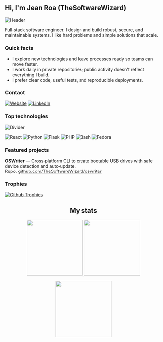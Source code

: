 ## Hi, I'm Jean Roa (TheSoftwareWizard)

![Header](https://i.pinimg.com/1200x/cd/90/c6/cd90c6e61a91986c153aae4ec057bf99.jpg)

Full‑stack software engineer. I design and build robust, secure, and maintainable systems. I like hard problems and simple solutions that scale.

<h3>Quick facts</h3>

- I explore new technologies and leave processes ready so teams can move faster.
- I work daily in private repositories; public activity doesn't reflect everything I build.
- I prefer clear code, useful tests, and reproducible deployments.

<h3>Contact</h3>

[![Website](https://img.shields.io/badge/Website-jeanroa.dev-blue?style=for-the-badge)](https://jeanroa.dev)
[![LinkedIn](https://img.shields.io/badge/LinkedIn-Jean_Roa-blue?style=for-the-badge)](https://www.linkedin.com/in/jeanmra)

<h3>Top technologies</h3>

![Divider](https://media1.giphy.com/media/v1.Y2lkPTc5MGI3NjExdHg3cG1rYTA4Zno5ejh1czNzdmtmc3VmaWF3NzVrN3p6MDhudm9vbSZlcD12MV9pbnRlcm5hbF9naWZfYnlfaWQmY3Q9Zw/EC1gl2A5oplKMAorkT/giphy.gif)

![React](https://img.shields.io/badge/React-20232A?style=for-the-badge&logo=react&logoColor=61DAFB)
![Python](https://img.shields.io/badge/Python-3776AB?style=for-the-badge&logo=python&logoColor=white)
![Flask](https://img.shields.io/badge/Flask-000000?style=for-the-badge&logo=flask&logoColor=white)
![PHP](https://img.shields.io/badge/PHP-777BB4?style=for-the-badge&logo=php&logoColor=white)
![Bash](https://img.shields.io/badge/Shell_Script-4EAA25?style=for-the-badge&logo=gnu-bash&logoColor=white)
![Fedora](https://img.shields.io/badge/Fedora-294172?style=for-the-badge&logo=fedora&logoColor=white)

<h3>Featured projects</h3>

**OSWriter** — Cross‑platform CLI to create bootable USB drives with safe device detection and auto‑update.  
Repo: [github.com/TheSoftwareWizard/oswriter](https://github.com/TheSoftwareWizard/oswriter)

<h3>Trophies</h3>

[![Github Trophies](https://github-profile-trophy.vercel.app/?username=TheSoftwareWizard&theme=dracula&no-frame=true&margin-w=1&title=-Issues&title=-PullRequest&title=-Reviews)](#)

<h2 align="center">My stats</h2>

<p align="center">
  <a href="https://github.com/TheSoftwareWizard">
    <img height="180em" src="https://github-readme-stats-sigma-five.vercel.app/api?username=TheSoftwareWizard&show_icons=true&count_private=true&theme=midnight-purple&hide_border=true" />
    <img height="180em" src="https://github-readme-stats-sigma-five.vercel.app/api/top-langs/?username=TheSoftwareWizard&langs_count=10&layout=compact&theme=midnight-purple&hide_border=true" />
  </a>
</p>
<p align="center">
  <img height="180em" src="https://streak-stats.demolab.com?user=TheSoftwareWizard&hide_total_contributions=true&exclude_days=Sun%2CSat&theme=dark&background=000000&ring=8a2be2&fire=ff79c6&currStreakNum=c9a0ff&currStreakLabel=ff79c6&sideNums=c9a0ff&sideLabels=ff79c6&dates=7f7f7f&hide_border=true&border_radius=7&card_width=467" />
</p>

<!-- <h3>Gallery</h3>

![Project 1](https://via.placeholder.com/1200x400?text=Project+1) -->



